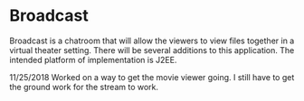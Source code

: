 # Broadcast
Broadcast is a chatroom that will allow the viewers to 
view files together in a virtual theater setting. There will
be several additions to this application. The intended platform
of implementation is J2EE. 

11/25/2018
Worked on a way to get the movie viewer going. I still have to get the 
ground work for the stream to work. 
